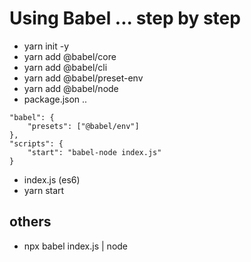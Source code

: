 # Using Babel ... step by step

- yarn init -y
- yarn add @babel/core 
- yarn add @babel/cli 
- yarn add @babel/preset-env 
- yarn add @babel/node 
- package.json .. 
```
"babel": {
    "presets": ["@babel/env"]
}, 
"scripts": {
    "start": "babel-node index.js" 
}
```
- index.js (es6)
- yarn start




## others

- npx babel index.js | node 
